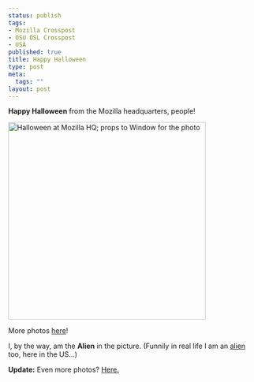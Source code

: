 ```yaml
--- 
status: publish
tags: 
- Mozilla Crosspost
- OSU OSL Crosspost
- USA
published: true
title: Happy Halloween
type: post
meta: 
  tags: ""
layout: post
---
```

<strong>Happy Halloween</strong> from the Mozilla headquarters, people!

<a href="http://www.flickr.com/photos/freeed/285051480/"><img src="http://static.flickr.com/115/285051480_a38999ab30.jpg" alt="Halloween at Mozilla HQ; props to Window for the photo" width="400" class="centered" /></a>

More photos <a href="http://picasaweb.google.com/windowsnyder/Halloween2006AtMozilla/">here</a>!

I, by the way, am the <strong>Alien</strong> in the picture. (Funnily in real life I am an <a href="http://en.wikipedia.org/wiki/Alien_%28law%29">alien</a> too, here in the US...)

<strong>Update:</strong> Even more photos? <a href="http://new.photos.yahoo.com/album?c=rochelledeforrest&aid=576460762332906345">Here.</a>
